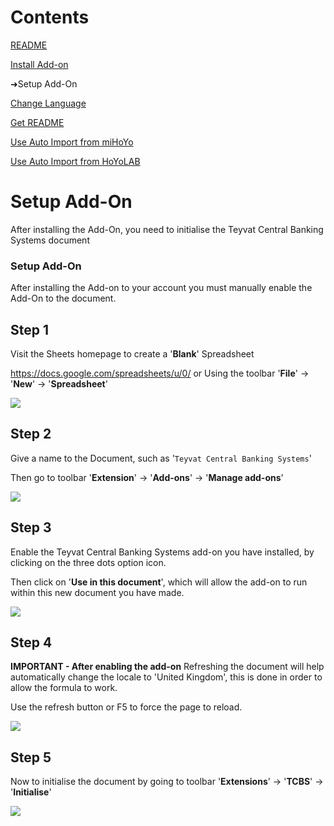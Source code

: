 # Contents
[README](/README.md)

[Install Add-on](/docs/INSTALL_ADD_ON.md)

➜Setup Add-On

[Change Language](/docs/CHANGE_LANGUAGE.md)

[Get README](/docs/GET_README.md)

[Use Auto Import from miHoYo](/docs/USE_AUTO_IMPORT.md)

[Use Auto Import from HoYoLAB](/docs/USE_AUTO_IMPORT_HOYOLAB.md)

#

# Setup Add-On
After installing the Add-On, you need to initialise the Teyvat Central Banking Systems document

### Setup Add-On
After installing the Add-on to your account you must manually enable the Add-On to the document.

## Step 1
Visit the Sheets homepage to create a '**Blank**' Spreadsheet

https://docs.google.com/spreadsheets/u/0/
or
Using the toolbar '**File**' -> '**New**' -> '**Spreadsheet**'

<img src="https://raw.github.com/Yippy/primorina/master/images/setup-add-on/step-1-create-blank-spreadsheets.png?sanitize=true">

## Step 2
Give a name to the Document, such as '```Teyvat Central Banking Systems```'

Then go to toolbar '**Extension**' -> '**Add-ons**' -> '**Manage add-ons**'

<img src="https://raw.github.com/Yippy/primorina/master/images/setup-add-on/step-2-manage-add-on.png?sanitize=true">

## Step 3
Enable the Teyvat Central Banking Systems add-on you have installed, by clicking on the three dots option icon.

Then click on '**Use in this document**', which will allow the add-on to run within this new document you have made.

<img src="https://raw.github.com/Yippy/primorina/master/images/setup-add-on/step-3-enable-add-on.png?sanitize=true">

## Step 4
**IMPORTANT - After enabling the add-on**
Refreshing the document will help automatically change the locale to 'United Kingdom', this is done in order to allow the formula to work.

Use the refresh button or F5 to force the page to reload.

<img src="https://raw.github.com/Yippy/primorina/master/images/setup-add-on/step-4-refresh-page.png?sanitize=true">

## Step 5
Now to initialise the document by going to toolbar '**Extensions**' -> '**TCBS**' -> '**Initialise**'

<img src="https://raw.github.com/Yippy/primorina/master/images/setup-add-on/step-5-initialise-add-on.png?sanitize=true">